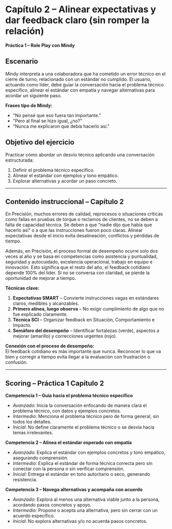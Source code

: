 # Capítulo 2 – Alinear expectativas y dar feedback claro (sin romper la relación)
**Práctica 1 – Role Play con Mindy**

## Escenario
Mindy interpreta a una colaboradora que ha cometido un error técnico en el cierre de turno, relacionado con un estándar no cumplido.
El usuario, actuando como líder, debe guiar la conversación hacia el problema técnico específico, alinear el estándar con empatía y navegar alternativas para acordar un siguiente paso.

**Frases tipo de Mindy:**
- "No pensé que eso fuera tan importante."
- "Pero al final se hizo igual, ¿no?"
- "Nunca me explicaron que debía hacerlo así."

## Objetivo del ejercicio
Practicar cómo abordar un desvío técnico aplicando una conversación estructurada:
1. Definir el problema técnico específico.
2. Alinear el estándar con ejemplos y tono empático.
3. Explorar alternativas y acordar un paso concreto.

---

## Contenido instruccional – Capítulo 2

En Precisión, muchos errores de calidad, reprocesos o situaciones críticas como fallas en pruebas de torque o reclamos de clientes, no se deben a falta de capacidad técnica. 
Se deben a que “nadie dijo que había que hacerlo así” o a que las instrucciones fueron poco claras. 
Alinear expectativas desde el inicio evita desalineación, conflictos y pérdidas de tiempo.

Además, en Precisión, el proceso formal de desempeño ocurre solo dos veces al año y se basa en competencias como asistencia y puntualidad, seguridad y autocuidado, excelencia operacional, trabajo en equipo e innovación. 
Esto significa que el resto del año, el feedback cotidiano depende 100% del líder. 
Si no se conversa con claridad, se pierde la oportunidad de mejorar a tiempo.

**Técnicas clave:**

1. **Expectativas SMART** – Convierte instrucciones vagas en estándares claros, medibles y alcanzables.
2. **Primero alinea, luego observa** – No exigir cumplimiento de algo que no fue explicado claramente.
3. **Técnica SCI** – Organizar feedback en Situación, Comportamiento e Impacto.
4. **Semáforo del desempeño** – Identificar fortalezas (verde), aspectos a mejorar (amarillo) y correcciones urgentes (rojo).

**Conexión con el proceso de desempeño:**  
El feedback cotidiano es más importante que nunca. Reconocer lo que va bien y corregir a tiempo evita llegar a la evaluación con frustración o confusión.

---

## Scoring – Práctica 1 Capítulo 2

**Competencia 1 – Guía hacia el problema técnico específico**
- *Avanzado*: Inicia la conversación enfocando de manera clara el problema técnico, con datos y ejemplos concretos.
- *Intermedio*: Menciona el problema técnico pero de forma general, sin todos los detalles.
- *Inicial*: No define claramente el problema técnico o se desvía hacia temas irrelevantes.

**Competencia 2 – Alinea el estándar esperado con empatía**
- *Avanzado*: Explica el estándar con ejemplos concretos y tono empático, asegurando comprensión.
- *Intermedio*: Explica el estándar de forma técnica correcta pero sin conectar con la persona o sin verificar comprensión.
- *Inicial*: Entrega el estándar en tono autoritario o seco, generando resistencia.

**Competencia 3 – Navega alternativas y acompaña con acuerdo**
- *Avanzado*: Explora al menos una alternativa viable junto a la persona, acordando pasos concretos y apoyo.
- *Intermedio*: Propone o acepta una alternativa, pero sin cerrar con un acuerdo específico.
- *Inicial*: No explora alternativas y/o no acuerda pasos concretos.
